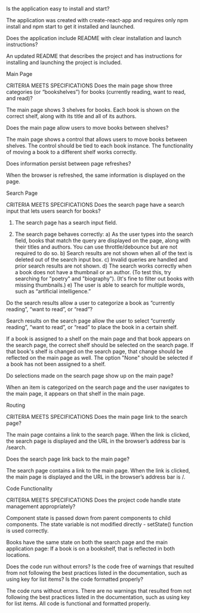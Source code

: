 Is the application easy to install and start?

The application was created with create-react-app and requires only npm install and npm start to get it installed and launched.

Does the application include README with clear installation and launch instructions?

An updated README that describes the project and has instructions for installing and launching the project is included.

Main Page

CRITERIA
MEETS SPECIFICATIONS
Does the main page show three categories (or “bookshelves”) for books (currently reading, want to read, and read)?

The main page shows 3 shelves for books. Each book is shown on the correct shelf, along with its title and all of its authors.

Does the main page allow users to move books between shelves?

The main page shows a control that allows users to move books between shelves. The control should be tied to each book instance. The functionality of moving a book to a different shelf works correctly.

Does information persist between page refreshes?

When the browser is refreshed, the same information is displayed on the page.

Search Page

CRITERIA
MEETS SPECIFICATIONS
Does the search page have a search input that lets users search for books?

1) The search page has a search input field.

2) The search page behaves correctly:
a) As the user types into the search field, books that match the query are displayed on the page, along with their titles and authors. You can use throttle/debounce but are not required to do so.
b) Search results are not shown when all of the text is deleted out of the search input box.
c) Invalid queries are handled and prior search results are not shown.
d) The search works correctly when a book does not have a thumbnail or an author. (To test this, try searching for "poetry" and "biography"). (It's fine to filter out books with missing thumbnails.)
e) The user is able to search for multiple words, such as “artificial intelligence.”

Do the search results allow a user to categorize a book as “currently reading”, “want to read”, or “read”?

Search results on the search page allow the user to select “currently reading”, “want to read”, or “read” to place the book in a certain shelf.

If a book is assigned to a shelf on the main page and that book appears on the search page, the correct shelf should be selected on the search page. If that book's shelf is changed on the search page, that change should be reflected on the main page as well. The option "None" should be selected if a book has not been assigned to a shelf.

Do selections made on the search page show up on the main page?

When an item is categorized on the search page and the user navigates to the main page, it appears on that shelf in the main page.

Routing

CRITERIA
MEETS SPECIFICATIONS
Does the main page link to the search page?

The main page contains a link to the search page. When the link is clicked, the search page is displayed and the URL in the browser’s address bar is /search.

Does the search page link back to the main page?

The search page contains a link to the main page. When the link is clicked, the main page is displayed and the URL in the browser’s address bar is /.

Code Functionality

CRITERIA
MEETS SPECIFICATIONS
Does the project code handle state management appropriately?

Component state is passed down from parent components to child components. The state variable is not modified directly - setState() function is used correctly.

Books have the same state on both the search page and the main application page: If a book is on a bookshelf, that is reflected in both locations.

Does the code run without errors? Is the code free of warnings that resulted from not following the best practices listed in the documentation, such as using key for list items? Is the code formatted properly?

The code runs without errors. There are no warnings that resulted from not following the best practices listed in the documentation, such as using key for list items. All code is functional and formatted properly.